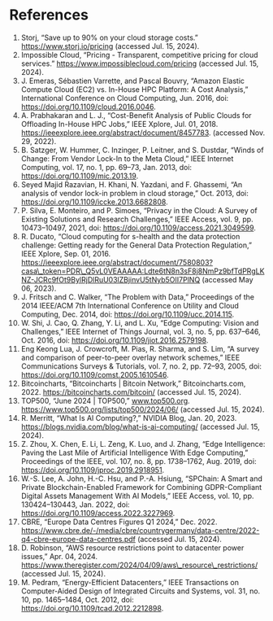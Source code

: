 # References

1. Storj, “Save up to 90% on your cloud storage costs.” https://www.storj.io/pricing (accessed Jul. 15, 2024).
2. Impossible Cloud, “Pricing - Transparent, competitive pricing for cloud services.” https://www.impossiblecloud.com/pricing (accessed Jul. 15, 2024).
3. J. Emeras, Sébastien Varrette, and Pascal Bouvry, “Amazon Elastic Compute Cloud (EC2) vs. In-House HPC Platform: A Cost Analysis,” International Conference on Cloud Computing, Jun. 2016, doi: https://doi.org/10.1109/cloud.2016.0046.
4. A. Prabhakaran and L. J., “Cost-Benefit Analysis of Public Clouds for Offloading In-House HPC Jobs,” IEEE Xplore, Jul. 01, 2018. https://ieeexplore.ieee.org/abstract/document/8457783. (accessed Nov. 29, 2022).
5. B. Satzger, W. Hummer, C. Inzinger, P. Leitner, and S. Dustdar, “Winds of Change: From Vendor Lock-In to the Meta Cloud,” IEEE Internet Computing, vol. 17, no. 1, pp. 69–73, Jan. 2013, doi: https://doi.org/10.1109/mic.2013.19.
6. Seyed Majid Razavian, H. Khani, N. Yazdani, and F. Ghassemi, “An analysis of vendor lock-in problem in cloud storage,” Oct. 2013, doi: https://doi.org/10.1109/iccke.2013.6682808.
7. P. Silva, E. Monteiro, and P. Simoes, “Privacy in the Cloud: A Survey of Existing Solutions and Research Challenges,” IEEE Access, vol. 9, pp. 10473–10497, 2021, doi: https://doi.org/10.1109/access.2021.3049599.
8. R. Ducato, “Cloud computing for s-health and the data protection challenge: Getting ready for the General Data Protection Regulation,” IEEE Xplore, Sep. 01, 2016. https://ieeexplore.ieee.org/abstract/document/7580803?casa\_token=PDR\_Q5vL0VEAAAAA:Ldte6tN8n3sF8j8NmPz9bfTdPRgLKNZ-JCRc9fOt9BylRjDlRuU03lZBjinvU5tNyb5OII7PlNQ (accessed May 06, 2023).
9. J. Fritsch and C. Walker, “The Problem with Data,” Proceedings of the 2014 IEEE/ACM 7th International Conference on Utility and Cloud Computing, Dec. 2014, doi: https://doi.org/10.1109/ucc.2014.115.
10. W. Shi, J. Cao, Q. Zhang, Y. Li, and L. Xu, “Edge Computing: Vision and Challenges,” IEEE Internet of Things Journal, vol. 3, no. 5, pp. 637–646, Oct. 2016, doi: https://doi.org/10.1109/jiot.2016.2579198.
11. Eng Keong Lua, J. Crowcroft, M. Pias, R. Sharma, and S. Lim, “A survey and comparison of peer-to-peer overlay network schemes,” IEEE Communications Surveys & Tutorials, vol. 7, no. 2, pp. 72–93, 2005, doi: https://doi.org/10.1109/comst.2005.1610546.
12. Bitcoincharts, “Bitcoincharts | Bitcoin Network,” Bitcoincharts.com, 2022. https://bitcoincharts.com/bitcoin/ (accessed Jul. 15, 2024).
13. TOP500, “June 2024 | TOP500,” www.top500.org. https://www.top500.org/lists/top500/2024/06/ (accessed Jul. 15, 2024).
14. R. Merritt, “What Is AI Computing?,” NVIDIA Blog, Jan. 20, 2023. https://blogs.nvidia.com/blog/what-is-ai-computing/ (accessed Jul. 15, 2024).
15. Z. Zhou, X. Chen, E. Li, L. Zeng, K. Luo, and J. Zhang, “Edge Intelligence: Paving the Last Mile of Artificial Intelligence With Edge Computing,” Proceedings of the IEEE, vol. 107, no. 8, pp. 1738–1762, Aug. 2019, doi: https://doi.org/10.1109/jproc.2019.2918951.
16. W.-S. Lee, A. John, H.-C. Hsu, and P.-A. Hsiung, “SPChain: A Smart and Private Blockchain-Enabled Framework for Combining GDPR-Compliant Digital Assets Management With AI Models,” IEEE Access, vol. 10, pp. 130424–130443, Jan. 2022, doi: https://doi.org/10.1109/access.2022.3227969.
17. CBRE, “Europe Data Centres Figures Q1 2024,” Dec. 2022. https://www.cbre.de/-/media/cbre/countrygermany/data-centre/2022-q4-cbre-europe-data-centres.pdf (accessed Jul. 15, 2024).
18. D. Robinson, “AWS resource restrictions point to datacenter power issues,” Apr. 04, 2024. https://www.theregister.com/2024/04/09/aws\_resource\_restrictions/ (accessed Jul. 15, 2024).
19. M. Pedram, “Energy-Efficient Datacenters,” IEEE Transactions on Computer-Aided Design of Integrated Circuits and Systems, vol. 31, no. 10, pp. 1465–1484, Oct. 2012, doi: https://doi.org/10.1109/tcad.2012.2212898.
